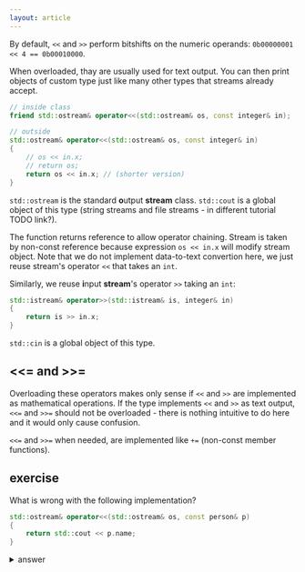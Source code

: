 ```yaml
---
layout: article
---
```


By default, `<<` and `>>` perform bitshifts on the numeric operands: `0b00000001 << 4 == 0b00010000`.

When overloaded, thay are usually used for text output. You can then print objects of custom type just like many other types that streams already accept.

```c++
// inside class
friend std::ostream& operator<<(std::ostream& os, const integer& in);

// outside
std::ostream& operator<<(std::ostream& os, const integer& in)
{
    // os << in.x;
    // return os;
    return os << in.x; // (shorter version)
}
```

`std::ostream` is the standard **o**utput **stream** class. `std::cout` is a global object of this type (string streams and file streams - in different tutorial TODO link?).

The function returns reference to allow operator chaining. Stream is taken by non-const reference because expression `os << in.x` will modify stream object. Note that we do not implement data-to-text convertion here, we just reuse stream's operator `<<` that takes an `int`.

Similarly, we reuse **i**nput **stream**'s operator `>>` taking an `int`:

```c++
std::istream& operator>>(std::istream& is, integer& in)
{
    return is >> in.x;
}
```

`std::cin` is a global object of this type.

## <<= and >>=

Overloading these operators makes only sense if `<<` and `>>` are implemented as mathematical operations. If the type implements `<<` and `>>` as text output, `<<=` and `>>=` should not be overloaded - there is nothing intuitive to do here and it would only cause confusion.

`<<=` and `>>=` when needed, are implemented like `+=` (non-const member functions).

## exercise

What is wrong with the following implementation?

```c++
std::ostream& operator<<(std::ostream& os, const person& p)
{
    return std::cout << p.name;
}
```

<details>
<summary>answer</summary>
<p>`os` is not used (would generate a compiler warning). The function is wrong because it always calls standard output, ignoring the argument.</p>
</details>
